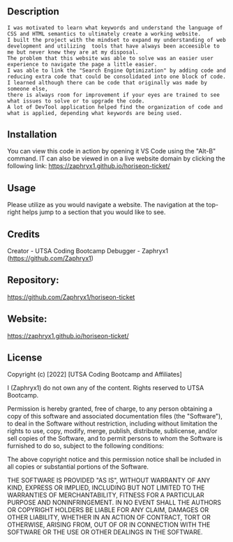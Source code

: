 # <Horiseon Home Page>

## Description

    I was motivated to learn what keywords and understand the language of CSS and HTML semantics to ultimately create a working website. 
    I built the project with the mindset to expand my understanding of web development and utilizing  tools that have always been acceesible to me but never knew they are at my disposal.
    The problem that this website was able to solve was an easier user experience to navigate the page a little easier. 
    I was able to link the "Search Engine Optimization" by adding code and reducing extra code that could be consolidated into one block of code. 
    I learned although there can be code that originally was made by someone else, 
    there is always room for improvement if your eyes are trained to see what issues to solve or to upgrade the code. 
    A lot of DevTool application helped find the organization of code and what is applied, depending what keywords are being used.

## Installation

You can view this code in action by opening it VS Code using the "Alt-B" command. IT can also be viewed in on a live website domain by clicking the following link: https://zaphryx1.github.io/horiseon-ticket/


## Usage

Please utilize as you would navigate a website. The navigation at the top-right helps jump to a section that you would like to see.

## Credits

Creator - UTSA Coding Bootcamp
Debugger - Zaphryx1 (https://github.com/Zaphryx1)

## Repository:
https://github.com/Zaphryx1/horiseon-ticket

## Website:
https://zaphryx1.github.io/horiseon-ticket/

## License

Copyright (c) [2022] [UTSA Coding Bootcamp and Affiliates]

I (Zaphryx1) do not own any of the content. Rights reserved to UTSA Bootcamp.

Permission is hereby granted, free of charge, to any person obtaining a copy
of this software and associated documentation files (the "Software"), to deal
in the Software without restriction, including without limitation the rights
to use, copy, modify, merge, publish, distribute, sublicense, and/or sell
copies of the Software, and to permit persons to whom the Software is
furnished to do so, subject to the following conditions:

The above copyright notice and this permission notice shall be included in all
copies or substantial portions of the Software.

THE SOFTWARE IS PROVIDED "AS IS", WITHOUT WARRANTY OF ANY KIND, EXPRESS OR
IMPLIED, INCLUDING BUT NOT LIMITED TO THE WARRANTIES OF MERCHANTABILITY,
FITNESS FOR A PARTICULAR PURPOSE AND NONINFRINGEMENT. IN NO EVENT SHALL THE
AUTHORS OR COPYRIGHT HOLDERS BE LIABLE FOR ANY CLAIM, DAMAGES OR OTHER
LIABILITY, WHETHER IN AN ACTION OF CONTRACT, TORT OR OTHERWISE, ARISING FROM,
OUT OF OR IN CONNECTION WITH THE SOFTWARE OR THE USE OR OTHER DEALINGS IN THE
SOFTWARE.